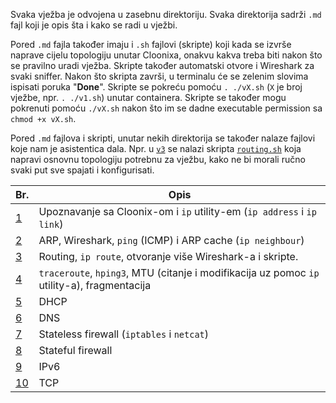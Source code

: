 Svaka vježba je odvojena u zasebnu direktoriju.
Svaka direktorija sadrži `.md` fajl koji je opis šta i kako se radi u vježbi.

Pored `.md` fajla također imaju i `.sh` fajlovi (skripte) koji kada se izvrše naprave cijelu topologiju unutar Cloonixa,
onakvu kakva treba biti nakon što se pravilno uradi vježba.
Skripte također automatski otvore i Wireshark za svaki sniffer.
Nakon što skripta završi, u terminalu će se zelenim slovima ispisati poruka "**Done**".
Skripte se pokreću pomoću `. ./vX.sh` (`X` je broj vježbe, npr. `. ./v1.sh`) unutar containera.
Skripte se također mogu pokrenuti pomoću `./vX.sh` nakon što im se dadne executable permission sa `chmod +x vX.sh`.

Pored `.md` fajlova i skripti, unutar nekih direktorija se također nalaze fajlovi koje nam je asistentica dala.
Npr. u [`v3`](./v3/) se nalazi skripta [`routing.sh`](./v3/routing.sh) koja napravi osnovnu topologiju potrebnu za vježbu,
kako ne bi morali ručno svaki put sve spajati i konfigurisati.

| Br.                | Opis
| ------------------ | -------------------------------------------------------------------------------------------
|  [1](./v1/v1.md)   | Upoznavanje sa Cloonix-om i `ip` utility-em (`ip address` i `ip link`)
|  [2](./v2/v2.md)   | ARP, Wireshark, `ping` (ICMP) i ARP cache (`ip neighbour`)
|  [3](./v3/v3.md)   | Routing, `ip route`, otvoranje više Wireshark-a i skripte.
|  [4](./v4/v4.md)   | `traceroute`, `hping3`, MTU (citanje i modifikacija uz pomoc `ip` utility-a), fragmentacija
|  [5](./v5/v5.md)   | DHCP
|  [6](./v6/v6.md)   | DNS
|  [7](./v7/v7.md)   | Stateless firewall (`iptables` i `netcat`)
|  [8](./v8/v8.md)   | Stateful firewall
|  [9](./v9/v9.md)   | IPv6
| [10](./v10/v10.md) | TCP
